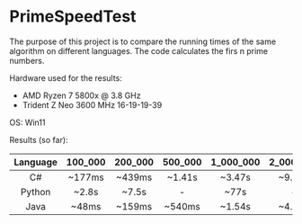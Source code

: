# PrimeSpeedTest

The purpose of this project is to compare the running times of the same algorithm on different languages. The code calculates the firs n prime numbers.

Hardware used for the results:
 - AMD Ryzen 7 5800x @ 3.8 GHz
 - Trident Z Neo 3600 MHz 16-19-19-39

OS: Win11

Results (so far):

Language | 100_000 | 200_000 | 500_000 | 1_000_000 | 2_000_000 | 5_000_000 | 10_000_000 | 20_000_000 | 50_000_000
:-------:|:-------:|:-------:|:-------:|:---------:|:---------:|:---------:|:----------:|:----------:|:----------:
C#       |~177ms   |~439ms   |~1.41s   |~3.47s     |~9.01s     |~33.05s    |-           |-           |-
Python   |~2.8s    |~7.5s    |-        |~77s       |-          |-          |-           |-           |-
Java     |~48ms    |~159ms   |~540ms   |~1.54s     |~4.22s     |~14.12s    |~40.75ms    |-           |-
